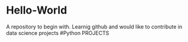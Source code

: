 # Hello-World
A repository to begin with.
Learnig github and would like to contribute in data science projects
#Python PROJECTS
